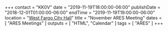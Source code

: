 +++
contact = "KK0V"
date = "2019-11-19T18:00:00-06:00"
publishDate = "2018-12-01T01:00:00-06:00"
endTime = "2019-11-19T19:00:00-06:00"
location = "[West Fargo City Hall](/places/west-fargo-city-hall/)"
title = "November ARES Meeting"
dates = [ "ARES Meetings" ]
outputs = [ "HTML", "Calendar" ]
tags = [ "ARES" ]
+++
